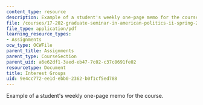 ```yaml
---
content_type: resource
description: Example of a student's weekly one-page memo for the course.
file: /courses/17-202-graduate-seminar-in-american-politics-ii-spring-2010/9e4cc772ee1debb02362b0f1cf5ed788_MIT17_202S10_Interest_Grp.pdf
file_type: application/pdf
learning_resource_types:
- Assignments
ocw_type: OCWFile
parent_title: Assignments
parent_type: CourseSection
parent_uid: a6e62df1-3aed-eb47-7c02-c37c8691fe02
resourcetype: Document
title: Interest Groups
uid: 9e4cc772-ee1d-ebb0-2362-b0f1cf5ed788
---
```

Example of a student's weekly one-page memo for the course.

